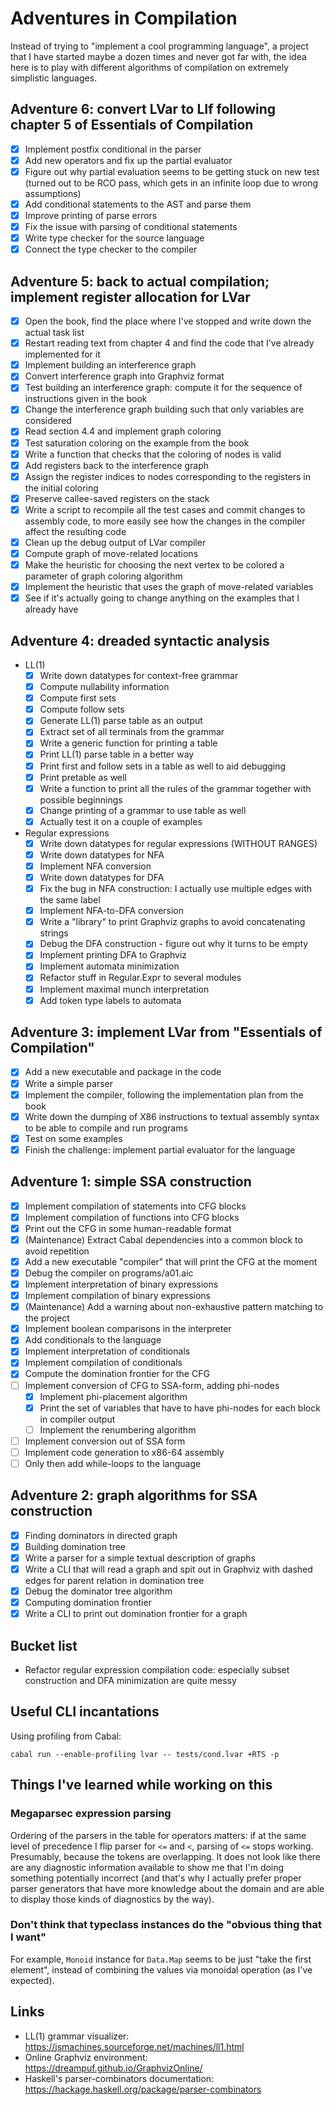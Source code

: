 # Adventures in Compilation

Instead of trying to "implement a cool programming language", a project that I have started maybe a dozen times and never got far with, the idea here is to play with different algorithms of compilation on extremely simplistic languages.

## Adventure 6: convert LVar to LIf following chapter 5 of Essentials of Compilation

- [x] Implement postfix conditional in the parser
- [x] Add new operators and fix up the partial evaluator
- [x] Figure out why partial evaluation seems to be getting stuck on new test (turned out to be RCO pass, which gets in an infinite loop due to wrong assumptions)
- [x] Add conditional statements to the AST and parse them
- [x] Improve printing of parse errors
- [x] Fix the issue with parsing of conditional statements
- [x] Write type checker for the source language
- [x] Connect the type checker to the compiler

## Adventure 5: back to actual compilation; implement register allocation for LVar

- [x] Open the book, find the place where I've stopped and write down the actual task list
- [x] Restart reading text from chapter 4 and find the code that I've already implemented for it
- [x] Implement building an interference graph
- [x] Convert interference graph into Graphviz format
- [x] Test building an interference graph: compute it for the sequence of instructions given in the book
- [x] Change the interference graph building such that only variables are considered
- [x] Read section 4.4 and implement graph coloring
- [x] Test saturation coloring on the example from the book
- [x] Write a function that checks that the coloring of nodes is valid
- [x] Add registers back to the interference graph
- [x] Assign the register indices to nodes corresponding to the registers in the initial coloring
- [x] Preserve callee-saved registers on the stack
- [x] Write a script to recompile all the test cases and commit changes to assembly code, to more easily see how the changes in the compiler affect the resulting code
- [x] Clean up the debug output of LVar compiler
- [x] Compute graph of move-related locations
- [x] Make the heuristic for choosing the next vertex to be colored a parameter of graph coloring algorithm
- [x] Implement the heuristic that uses the graph of move-related variables
- [x] See if it's actually going to change anything on the examples that I already have

## Adventure 4: dreaded syntactic analysis

- LL(1)
  - [x] Write down datatypes for context-free grammar
  - [x] Compute nullability information
  - [x] Compute first sets
  - [x] Compute follow sets
  - [x] Generate LL(1) parse table as an output
  - [x] Extract set of all terminals from the grammar
  - [x] Write a generic function for printing a table
  - [x] Print LL(1) parse table in a better way
  - [x] Print first and follow sets in a table as well to aid debugging
  - [x] Print pretable as well
  - [x] Write a function to print all the rules of the grammar together with possible beginnings
  - [x] Change printing of a grammar to use table as well
  - [x] Actually test it on a couple of examples
- Regular expressions
  - [x] Write down datatypes for regular expressions (WITHOUT RANGES)
  - [x] Write down datatypes for NFA
  - [x] Implement NFA conversion
  - [x] Write down datatypes for DFA
  - [x] Fix the bug in NFA construction: I actually use multiple edges with the same label
  - [x] Implement NFA-to-DFA conversion
  - [x] Write a "library" to print Graphviz graphs to avoid concatenating strings
  - [x] Debug the DFA construction - figure out why it turns to be empty
  - [x] Implement printing DFA to Graphviz
  - [x] Implement automata minimization
  - [x] Refactor stuff in Regular.Expr to several modules
  - [x] Implement maximal munch interpretation
  - [x] Add token type labels to automata

## Adventure 3: implement LVar from "Essentials of Compilation"

- [x] Add a new executable and package in the code
- [x] Write a simple parser
- [x] Implement the compiler, following the implementation plan from the book
- [x] Write down the dumping of X86 instructions to textual assembly syntax to be able to compile and run programs
- [x] Test on some examples
- [x] Finish the challenge: implement partial evaluator for the language

## Adventure 1: simple SSA construction

- [x] Implement compilation of statements into CFG blocks
- [x] Implement compilation of functions into CFG blocks
- [x] Print out the CFG in some human-readable format
- [x] (Maintenance) Extract Cabal dependencies into a common block to avoid repetition
- [x] Add a new executable "compiler" that will print the CFG at the moment
- [x] Debug the compiler on programs/a01.aic
- [x] Implement interpretation of binary expressions
- [x] Implement compilation of binary expressions
- [x] (Maintenance) Add a warning about non-exhaustive pattern matching to the project
- [x] Implement boolean comparisons in the interpreter
- [x] Add conditionals to the language
- [x] Implement interpretation of conditionals
- [x] Implement compilation of conditionals
- [x] Compute the domination frontier for the CFG
- [ ] Implement conversion of CFG to SSA-form, adding phi-nodes
  - [x] Implement phi-placement algorithm
  - [x] Print the set of variables that have to have phi-nodes for each block in compiler output
  - [ ] Implement the renumbering algorithm
- [ ] Implement conversion out of SSA form
- [ ] Implement code generation to x86-64 assembly
- [ ] Only then add while-loops to the language

## Adventure 2: graph algorithms for SSA construction

- [x] Finding dominators in directed graph
- [x] Building domination tree
- [x] Write a parser for a simple textual description of graphs
- [x] Write a CLI that will read a graph and spit out in Graphviz with dashed edges for parent relation in domination tree
- [x] Debug the dominator tree algorithm
- [x] Computing domination frontier
- [x] Write a CLI to print out domination frontier for a graph

## Bucket list

- Refactor regular expression compilation code: especially subset construction and DFA minimization are quite messy

## Useful CLI incantations

Using profiling from Cabal:

```
cabal run --enable-profiling lvar -- tests/cond.lvar +RTS -p
```

## Things I've learned while working on this

### Megaparsec expression parsing

Ordering of the parsers in the table for operators matters: if at the same level of precedence I flip parser for `<=` and `<`, parsing of `<=` stops working. Presumably, because the tokens are overlapping. It does not look like there are any diagnostic information available to show me that I'm doing something potentially incorrect (and that's why I actually prefer proper parser generators that have more knowledge about the domain and are able to display those kinds of diagnostics by the way).

### Don't think that typeclass instances do the "obvious thing that I want"

For example, `Monoid` instance for `Data.Map` seems to be just "take the first element", instead of combining the values via monoidal operation (as I've expected).

## Links

* LL(1) grammar visualizer: https://jsmachines.sourceforge.net/machines/ll1.html
* Online Graphviz environment: https://dreampuf.github.io/GraphvizOnline/
* Haskell's parser-combinators documentation: https://hackage.haskell.org/package/parser-combinators
